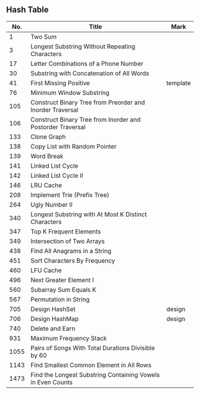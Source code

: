 ## Hash Table
| No.  | Title                                                       | Mark     |
|------|-------------------------------------------------------------|----------|
| 1    | Two Sum                                                     |          |
| 3    | Longest Substring Without Repeating Characters              |          |
| 17   | Letter Combinations of a Phone Number                       |          |
| 30   | Substring with Concatenation of All Words                   |          |
| 41   | First Missing Positive                                      | template |
| 76   | Minimum Window Substring                                    |          |
| 105  | Construct Binary Tree from Preorder and Inorder Traversal   |          |
| 106  | Construct Binary Tree from Inorder and Postorder Traversal  |          |
| 133  | Clone Graph                                                 |          |
| 138  | Copy List with Random Pointer                               |          |
| 139  | Word Break                                                  |          |
| 141  | Linked List Cycle                                           |          |
| 142  | Linked List Cycle II                                        |          |
| 146  | LRU Cache                                                   |          |
| 208  | Implement Trie (Prefix Tree)                                |          |
| 264  | Ugly Number II                                              |          |
| 340  | Longest Substring with At Most K Distinct Characters        |          |
| 347  | Top K Frequent Elements                                     |          |
| 349  | Intersection of Two Arrays                                  |          |
| 438  | Find All Anagrams in a String                               |          |
| 451  | Sort Characters By Frequency                                |          |
| 460  | LFU Cache                                                   |          |
| 496  | Next Greater Element I                                      |          |
| 560  | Subarray Sum Equals K                                       |          |
| 567  | Permutation in String                                       |          |
| 705  | Design HashSet                                              | design   |
| 706  | Design HashMap                                              | design   |
| 740  | Delete and Earn                                             |          |
| 931  | Maximum Frequency Stack                                     |          |
| 1055 | Pairs of Songs With Total Durations Divisible by 60         |          |
| 1143 | Find Smallest Common Element in All Rows                    |          |
| 1473 | Find the Longest Substring Containing Vowels in Even Counts |          |

